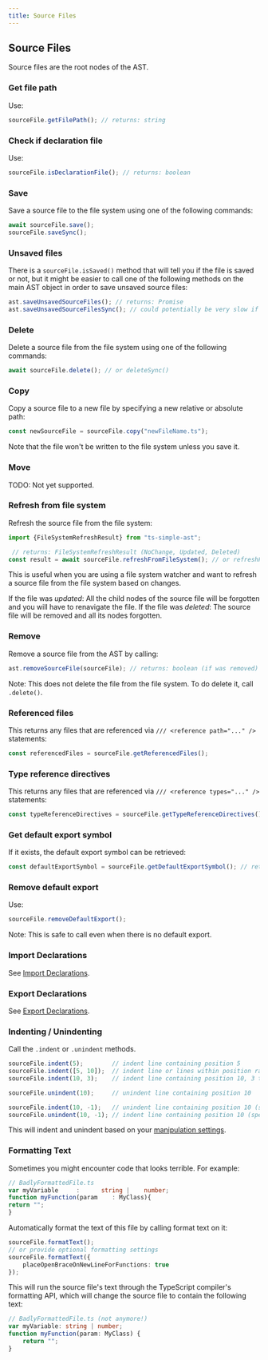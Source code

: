 ```yaml
---
title: Source Files
---
```


## Source Files

Source files are the root nodes of the AST.

### Get file path

Use:

```typescript
sourceFile.getFilePath(); // returns: string
```

### Check if declaration file

Use:

```typescript
sourceFile.isDeclarationFile(); // returns: boolean
```

### Save

Save a source file to the file system using one of the following commands:

```typescript
await sourceFile.save();
sourceFile.saveSync();
```

### Unsaved files

There is a `sourceFile.isSaved()` method that will tell you if the file is saved or not, but it might be easier
to call one of the following methods on the main AST object in order to save unsaved source files:

```typescript
ast.saveUnsavedSourceFiles(); // returns: Promise
ast.saveUnsavedSourceFilesSync(); // could potentially be very slow if there are a lot of files to save
```

### Delete

Delete a source file from the file system using one of the following commands:

```typescript
await sourceFile.delete(); // or deleteSync()
```

### Copy

Copy a source file to a new file by specifying a new relative or absolute path:

```typescript
const newSourceFile = sourceFile.copy("newFileName.ts");
```

Note that the file won't be written to the file system unless you save it.

### Move

TODO: Not yet supported.

### Refresh from file system

Refresh the source file from the file system:

```ts
import {FileSystemRefreshResult} from "ts-simple-ast";

 // returns: FileSystemRefreshResult (NoChange, Updated, Deleted)
const result = await sourceFile.refreshFromFileSystem(); // or refreshFromFileSystemSync()
```

This is useful when you are using a file system watcher and want to refresh a source file from the file system based on changes.

If the file was _updated_: All the child nodes of the source file will be forgotten and you will have to renavigate the file.
If the file was _deleted_: The source file will be removed and all its nodes forgotten.

### Remove

Remove a source file from the AST by calling:

```typescript
ast.removeSourceFile(sourceFile); // returns: boolean (if was removed)
```

Note: This does not delete the file from the file system. To do delete it, call `.delete()`.

### Referenced files

This returns any files that are referenced via `/// <reference path="..." />` statements:

```typescript
const referencedFiles = sourceFile.getReferencedFiles();
```

### Type reference directives

This returns any files that are referenced via `/// <reference types="..." />` statements:

```typescript
const typeReferenceDirectives = sourceFile.getTypeReferenceDirectives();
```

### Get default export symbol

If it exists, the default export symbol can be retrieved:

```typescript
const defaultExportSymbol = sourceFile.getDefaultExportSymbol(); // returns: Symbol | undefined
```

### Remove default export

Use:

```typescript
sourceFile.removeDefaultExport();
```

Note: This is safe to call even when there is no default export.


### Import Declarations

See [Import Declarations](imports).

### Export Declarations

See [Export Declarations](exports).

### Indenting / Unindenting

Call the `.indent` or `.unindent` methods.

```typescript
sourceFile.indent(5);        // indent line containing position 5
sourceFile.indent([5, 10]);  // indent line or lines within position range [5-10]
sourceFile.indent(10, 3);    // indent line containing position 10, 3 times

sourceFile.unindent(10);     // unindent line containing position 10

sourceFile.indent(10, -1);   // unindent line containing position 10 (specify negative times)
sourceFile.unindent(10, -1); // indent line containing position 10 (specify negative times)
```

This will indent and unindent based on your [manipulation settings](../manipulation/settings).

### Formatting Text

Sometimes you might encounter code that looks terrible. For example:

```typescript
// BadlyFormattedFile.ts
var myVariable     :      string |    number;
function myFunction(param    : MyClass){
return "";
}
```

Automatically format the text of this file by calling format text on it:

```typescript
sourceFile.formatText();
// or provide optional formatting settings
sourceFile.formatText({
    placeOpenBraceOnNewLineForFunctions: true
});
```

This will run the source file's text through the TypeScript compiler's formatting API, which will change the source file to contain the following text:

```typescript
// BadlyFormattedFile.ts (not anymore!)
var myVariable: string | number;
function myFunction(param: MyClass) {
    return "";
}
```
